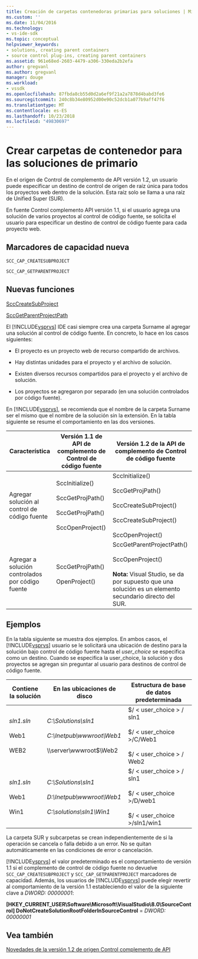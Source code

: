 ```yaml
---
title: Creación de carpetas contenedoras primarias para soluciones | Microsoft Docs
ms.custom: ''
ms.date: 11/04/2016
ms.technology:
- vs-ide-sdk
ms.topic: conceptual
helpviewer_keywords:
- solutions, creating parent containers
- source control plug-ins, creating parent containers
ms.assetid: 961e68ed-2603-4479-a306-330eda2b2efa
author: gregvanl
ms.author: gregvanl
manager: douge
ms.workload:
- vssdk
ms.openlocfilehash: 87fbda8cb55d0d2a6ef9f21a2a7878d4babd3fe6
ms.sourcegitcommit: 240c8b34e80952d00e90c52dcb1a077b9aff47f6
ms.translationtype: MT
ms.contentlocale: es-ES
ms.lasthandoff: 10/23/2018
ms.locfileid: "49830697"
---
```

# <a name="create-parent-container-folders-for-solutions"></a>Crear carpetas de contenedor para las soluciones de primario
En el origen de Control de complemento de API versión 1.2, un usuario puede especificar un destino de control de origen de raíz única para todos los proyectos web dentro de la solución. Esta raíz solo se llama a una raíz de Unified Super (SUR).  
  
 En fuente Control complemento API versión 1.1, si el usuario agrega una solución de varios proyectos al control de código fuente, se solicita el usuario para especificar un destino de control de código fuente para cada proyecto web.  
  
## <a name="new-capability-flags"></a>Marcadores de capacidad nueva  
 `SCC_CAP_CREATESUBPROJECT`  
  
 `SCC_CAP_GETPARENTPROJECT`  
  
## <a name="new-functions"></a>Nuevas funciones  
 [SccCreateSubProject](../../extensibility/scccreatesubproject-function.md)  
  
 [SccGetParentProjectPath](../../extensibility/sccgetparentprojectpath-function.md)  
  
 El [!INCLUDE[vsprvs](../../code-quality/includes/vsprvs_md.md)] IDE casi siempre crea una carpeta Surname al agregar una solución al control de código fuente. En concreto, lo hace en los casos siguientes:  
  
-   El proyecto es un proyecto web de recurso compartido de archivos.  
  
-   Hay distintas unidades para el proyecto y el archivo de solución.  
  
-   Existen diversos recursos compartidos para el proyecto y el archivo de solución.  
  
-   Los proyectos se agregaron por separado (en una solución controlados por código fuente).  
  

En [!INCLUDE[vsprvs](../../code-quality/includes/vsprvs_md.md)], se recomienda que el nombre de la carpeta Surname ser el mismo que el nombre de la solución sin la extensión. En la tabla siguiente se resume el comportamiento en las dos versiones.  
  
|Característica|Versión 1.1 de API de complemento de Control de código fuente|Versión 1.2 de la API de complemento de Control de código fuente|  
|-------------| - | - |  
|Agregar solución al control de código fuente|SccInitialize()<br /><br /> SccGetProjPath()<br /><br /> SccGetProjPath()<br /><br /> SccOpenProject()|SccInitialize()<br /><br /> SccGetProjPath()<br /><br /> SccCreateSubProject()<br /><br /> SccCreateSubProject()<br /><br /> SccOpenProject()|  
|Agregar a solución controlados por código fuente|SccGetProjPath()<br /><br /> OpenProject()|SccGetParentProjectPath()<br /><br /> SccOpenProject()<br /><br />  **Nota:** Visual Studio, se da por supuesto que una solución es un elemento secundario directo del SUR.|  
  
## <a name="examples"></a>Ejemplos  
 En la tabla siguiente se muestra dos ejemplos. En ambos casos, el [!INCLUDE[vsprvs](../../code-quality/includes/vsprvs_md.md)] usuario se le solicitará una ubicación de destino para la solución bajo control de código fuente hasta el *user_choice* se especifica como un destino. Cuando se especifica la user_choice, la solución y dos proyectos se agregan sin preguntar al usuario para destinos de control de código fuente.  
  
|Contiene la solución|En las ubicaciones de disco|Estructura de base de datos predeterminada|  
|-----------------------|-----------------------|--------------------------------|  
|*sln1.sln*<br /><br /> Web1<br /><br /> WEB2|*C:\Solutions\sln1*<br /><br /> *C:\Inetpub\wwwroot\Web1*<br /><br /> \\\server\wwwroot$\Web2|$/ < user_choice > / sln1<br /><br /> $/ < user_choice >/C/Web1<br /><br /> $/ < user_choice > / Web2|  
|*sln1.sln*<br /><br /> Web1<br /><br /> Win1|*C:\Solutions\sln1*<br /><br /> *D:\Inetpub\wwwroot\Web1*<br /><br /> *C:\solutions\sln1\Win1*|$/ < user_choice > / sln1<br /><br /> $/ < user_choice >/D/web1<br /><br /> $/ < user_choice >/sln1/win1|  
  
 La carpeta SUR y subcarpetas se crean independientemente de si la operación se cancela o falla debido a un error. No se quitan automáticamente en las condiciones de error o cancelación.  
  
 [!INCLUDE[vsprvs](../../code-quality/includes/vsprvs_md.md)] el valor predeterminado es el comportamiento de versión 1.1 si el complemento de control de código fuente no devuelve `SCC_CAP_CREATESUBPROJECT` y `SCC_CAP_GETPARENTPROJECT` marcadores de capacidad. Además, los usuarios de [!INCLUDE[vsprvs](../../code-quality/includes/vsprvs_md.md)] puede elegir revertir al comportamiento de la versión 1.1 estableciendo el valor de la siguiente clave a *DWORD: 00000001*:  
  
 **[HKEY_CURRENT_USER\Software\Microsoft\VisualStudio\8.0\SourceControl] DoNotCreateSolutionRootFolderInSourceControl** = *DWORD: 00000001*
  
## <a name="see-also"></a>Vea también  
 [Novedades de la versión 1.2 de origen Control complemento de API](../../extensibility/internals/what-s-new-in-the-source-control-plug-in-api-version-1-2.md)